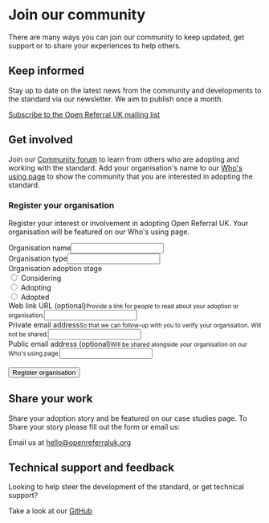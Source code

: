 # Join our community

There are many ways you can join our community to keep updated, get support or to share your experiences to help others.

## Keep informed

Stay up to date on the latest news from the community and developments to the standard via our newsletter. We aim to publish once a month.

[Subscribe to the Open Referral UK mailing list](https://openreferraluk.us1.list-manage.com/subscribe?u=9cdac16b200ed03ca1159653a&id=00056900bd)

## Get involved

Join our [Community forum](https://forum.openreferral.org) to learn from others who are adopting and working with the standard. Add your organisation's name to our [Who's using page](/community/organisations) to show the community that you are interested in adopting the standard.

<form class="form-section" action="https://validator.openreferraluk.org/api/registerOrganisation" method="post"><h3>Register your organisation</h3><section><p>Register your interest or involvement in adopting Open Referral UK. Your organisation will be featured on our Who's using page.</p></section><div><label for="organisation-name" class="required">Organisation name</label><input type="text" id="organisation-name" name="organisation_name"  required=""></div><div class="form-item"><label for="organisation-type" class="required">Organisation type</label><input type="text" id="organisation-type" name="organisation_type" list="organisation-types" required=""><datalist id="organisation-types"><option value="Commissioning a directory of services"></option><option value="Supplying directory software and API"></option><option value="Consuming an Open Referral UK compliant API"></option><option value="Maintaining service data"></option></datalist></div><div class="form-item"><label class="required">Organisation adoption stage</label><div class="check-list "><div class="check-item"><input type="radio" id="adoption-considering" name="adoptation_stage" value="Considering"> <label for="adoption-considering">Considering</label></div><div class="check-item"><input type="radio" id="adoption-adopting" name="adoptation_stage" value="Adopting"> <label for="adoption-adopting">Adopting</label></div><div class="check-item"><input type="radio" id="adoption-adopted" name="adoptation_stage" value="Adopted"> <label for="adoption-adopted">Adopted</label></div></div></div><div class="form-item"><label for="url">Web link URL (optional)<small>Provide a link for people to read about your adoption or organisation.</small></label><input type="text" id="url" name="url"></div><div class="form-item"><label for="private-email-address"><span class="required">Private email address</span><small>So that we can follow-up with you to verify your organisation. Will not be shared.</small></label><input type="email" id="private-email-address" name="private_email_address" class="" required=""></div><div><label for="public-email-address">Public email address (optional)<small>Will be shared alongside your organisation on our Who's using page.</small></label><input type="email" id="public-email-address" name="public_email_address"></div><div><br><button type="submit">Register organisation</button></div></form>

## Share your work

Share your adoption story and be featured on our case studies page. To Share your story please fill out the form or email us:

Email us at <a href="mailto:hello@openreferraluk.org">hello@openreferraluk.org</a>

## Technical support and feedback

Looking to help steer the development of the standard, or get technical support?

Take a look at our [GitHub](https://github.com/OpenReferralUK)